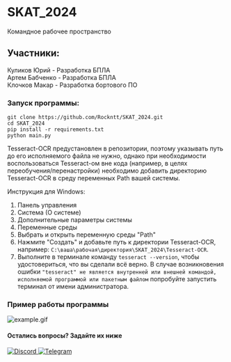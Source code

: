 # SKAT_2024

Командное рабочее пространство

## Участники:

Куликов Юрий - Разработка БПЛА<br>
Артем Бабченко - Разработка БПЛА<br>
Клочков Макар - Разработка бортового ПО

### Запуск программы:

```shell
git clone https://github.com/Rockntt/SKAT_2024.git
cd SKAT_2024
pip install -r requirements.txt
python main.py
```

Tesseract-OCR предустановлен в репозитории, поэтому указывать путь до его исполняемого файла не нужно, однако при необходимости воспользоваться Tesseract-ом вне кода (например, в целях переобучения/перенастройки) необходимо добавить директорию Tesseract-OCR в среду переменных Path вашей системы.

Инструкция для Windows:

1. Панель управления
2. Система (О системе)
3. Дополнительные параметры системы
4. Переменные среды
5. Выбрать и открыть переменную среды "Path"
6. Нажмите "Создать" и добавьте путь к директории Tesseract-OCR, например: 
```C:\ваша\рабочая\директория\SKAT_2024\Tesseract-OCR```.
7. Выполните в терминале команду `tesseract --version`, чтобы удостовериться, что вы сделали всё верно. В случае возникновения ошибки `"tesseract" не является внутренней или внешней
командой, исполняемой программой или пакетным файлом` попробуйте запустить терминал от имени администратора.

### Пример работы программы
![example.gif](readme_assets/example.gif)


#### Остались вопросы? Задайте их ниже

<a href="https://discordapp.com/users/1184134942326804595" target="_blank">
  <img src="https://img.shields.io/badge/Discord-%235865F2.svg?style=for-the-badge&logo=discord&logoColor=white" alt="Discord">
</a>
<a href="https://t.me/Rockntt" target="_blank">
  <img src="https://img.shields.io/badge/Telegram-2CA5E0?style=for-the-badge&logo=telegram&logoColor=white" alt="Telegram">
</a>


